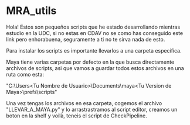# MRA_utils

Hola! Estos son pequeños scripts que he estado desarrollando mientras estudio en la UDC, si no estas en CDAV no se como has conseguido este link pero enhorabuena, seguramente
a ti no te sirva nada de esto.

Para instalar los scripts es importante llevarlos a una carpeta especifica.

Maya tiene varias carpetas por defecto en la que busca directamente archivos de scripts, asi que vamos a guardar todos estos archivos en una ruta como esta:

"C:\Users\<Tu Nombre de Usuario>\Documents\maya\<Tu Version de Maya>\prefs\scripts"

Una vez tengas los archivos en esa carpeta, cogemos el archivo "LLEVAR_A_MAYA.py" y lo arrastrastramos al script editor, creamos un boton en la shelf y voilà, teneis el script de 
CheckPipeline.
